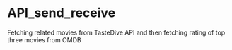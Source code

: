 # API_send_receive
Fetching related movies from TasteDive API and then fetching rating of top three movies from OMDB
